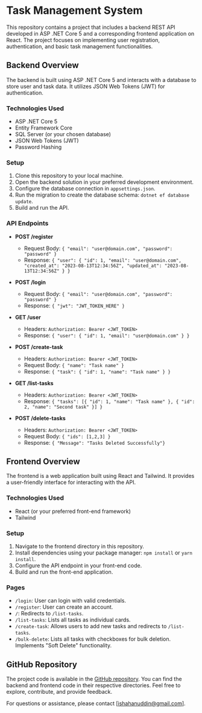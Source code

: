 # Task Management System

This repository contains a project that includes a backend REST API developed in ASP .NET Core 5 and a corresponding frontend application on React. The project focuses on implementing user registration, authentication, and basic task management functionalities.

## Backend Overview

The backend is built using ASP .NET Core 5 and interacts with a database to store user and task data. It utilizes JSON Web Tokens (JWT) for authentication.

### Technologies Used

- ASP .NET Core 5
- Entity Framework Core
- SQL Server (or your chosen database)
- JSON Web Tokens (JWT)
- Password Hashing

### Setup

1. Clone this repository to your local machine.
2. Open the backend solution in your preferred development environment.
3. Configure the database connection in `appsettings.json`.
4. Run the migration to create the database schema: `dotnet ef database update`.
5. Build and run the API.

### API Endpoints

- **POST /register**
  - Request Body: `{ "email": "user@domain.com", "password": "password" }`
  - Response: `{ "user": { "id": 1, "email": "user@domain.com", "created_at": "2023-08-13T12:34:56Z", "updated_at": "2023-08-13T12:34:56Z" } }`

- **POST /login**
  - Request Body: `{ "email": "user@domain.com", "password": "password" }`
  - Response: `{ "jwt": "JWT_TOKEN_HERE" }`

- **GET /user**
  - Headers: `Authorization: Bearer <JWT_TOKEN>`
  - Response: `{ "user": { "id": 1, "email": "user@domain.com" } }`

- **POST /create-task**
  - Headers: `Authorization: Bearer <JWT_TOKEN>`
  - Request Body: `{ "name": "Task name" }`
  - Response: `{ "task": { "id": 1, "name": "Task name" } }`

- **GET /list-tasks**
  - Headers: `Authorization: Bearer <JWT_TOKEN>`
  - Response: `{ "tasks": [{ "id": 1, "name": "Task name" }, { "id": 2, "name": "Second task" }] }`
 
- **POST /delete-tasks**
  - Headers: `Authorization: Bearer <JWT_TOKEN>`
  - Request Body: `{ "ids": [1,2,3] }`
  - Response: `{ "Message": "Tasks Deleted Successfully"}`

## Frontend Overview

The frontend is a web application built using React and Tailwind. It provides a user-friendly interface for interacting with the API.

### Technologies Used

- React (or your preferred front-end framework)
- Tailwind

### Setup

1. Navigate to the frontend directory in this repository.
2. Install dependencies using your package manager: `npm install` or `yarn install`.
3. Configure the API endpoint in your front-end code.
4. Build and run the front-end application.

### Pages

- `/login`: User can login with valid credentials.
- `/register`: User can create an account.
- `/`: Redirects to `/list-tasks`.
- `/list-tasks`: Lists all tasks as individual cards.
- `/create-task`: Allows users to add new tasks and redirects to `/list-tasks`.
- `/bulk-delete`: Lists all tasks with checkboxes for bulk deletion. Implements "Soft Delete" functionality.

## GitHub Repository

The project code is available in the [GitHub repository](https://github.com/ishahanuddin/task-generator). You can find the backend and frontend code in their respective directories. Feel free to explore, contribute, and provide feedback.

For questions or assistance, please contact [ishahanuddin@gmail.com].
